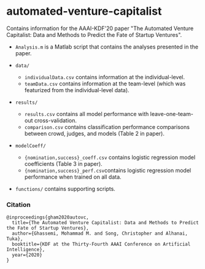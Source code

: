 # automated-venture-capitalist
Contains information for the AAAI-KDF'20 paper "The Automated Venture Capitalist: Data and Methods to Predict the Fate of Startup Ventures".

- `Analysis.m` is a Matlab script that contains the analyses presented in the paper. 

- `data/`
  - `individualData.csv` contains information at the individual-level.
  - `teamData.csv` contains information at the team-level (which was featurized from the individual-level data).

- `results/` 
  - `results.csv` contains all model performance with leave-one-team-out cross-validation.
  - `comparison.csv` contains classification performance comparisons between crowd, judges, and models (Table 2 in paper).

- `modelCoeff/` 
  - `{nomination,success}_coeff.csv` contains logistic regression model coefficients (Table 3 in paper).
  - `{nomination,success}_perf.csv`contains logistic regression model performance when trained on all data.
  
- `functions/` contains supporting scripts.

### Citation
```
@inproceedings{gham2020autovc,
  title={The Automated Venture Capitalist: Data and Methods to Predict the Fate of Startup Ventures},
  author={Ghassemi, Mohammad M. and Song, Christopher and Alhanai, Tuka},
  booktitle={KDF at the Thirty-Fourth AAAI Conference on Artificial Intelligence},
  year={2020}
}
```
